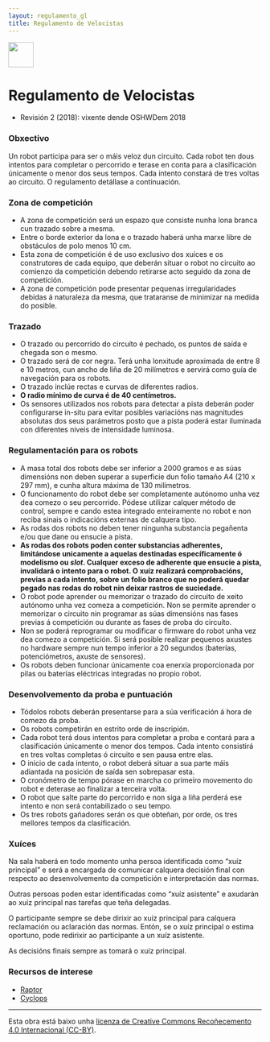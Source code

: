 ```yaml
---
layout: regulamento_gl
title: Regulamento de Velocistas
---
```

[<img src="https://upload.wikimedia.org/wikipedia/commons/3/32/Flag_of_Spain_%28Civil%29.svg" width="50">](velocistas_es)

# Regulamento de Velocistas

  - Revisión 2 (2018): vixente dende OSHWDem 2018

### Obxectivo

Un robot participa para ser o máis veloz dun circuito. Cada robot ten dous
intentos para completar o percorrido e terase en conta para a clasificación
únicamente o menor dos seus tempos. Cada intento constará de tres voltas ao
circuito. O regulamento detállase a continuación.

### Zona de competición

- A zona de competición será un espazo que consiste nunha lona branca cun
 trazado sobre a mesma. 
- Entre o borde exterior da lona e o trazado haberá unha marxe libre de
obstáculos de polo menos 10 cm.
- Esta zona de competición é de uso exclusivo dos xuíces e os construtores de
cada equipo, que deberán situar o robot no circuito ao comienzo da competición
debendo retirarse acto seguido da zona de competición.
- A zona de competición pode presentar pequenas irregularidades debidas á
naturaleza da mesma, que trataranse de minimizar na medida do posible. 

### Trazado

- O trazado ou percorrido do circuíto é pechado, os puntos de saída e chegada
son o mesmo.
- O trazado será de cor negra. Terá unha lonxitude aproximada de entre
8 e 10 metros, cun ancho de liña de 20 milímetros e servirá como guía de
navegación para os robots. 
- O trazado inclúe rectas e curvas de diferentes radios.
- **O radio mínimo de curva é de 40 centímetros.**
- Os sensores utilizados nos robots para detectar a pista deberán poder
configurarse in-situ para evitar posibles variacións nas magnitudes absolutas
dos seus parámetros posto que a pista poderá estar iluminada con diferentes
niveis de intensidade luminosa.

### Regulamentación para os robots

- A masa total dos robots debe ser inferior a 2000 gramos e as súas dimensións
non deben superar a superficie dun folio tamaño A4 (210 x 297 mm), e cunha
altura máxima de 130 milímetros.
- O funcionamento do robot debe ser completamente autónomo unha vez dea comezo o
seu percorrido. Pódese utilizar calquer método de control, sempre e cando
estea integrado enteiramente no robot e non reciba sinais o indicacións
externas de calquera tipo.
- As rodas dos robots no deben tener ningunha substancia pegañenta e/ou que dane
ou ensucie a pista. 
- **As rodas dos robots poden conter substancias adherentes, limitándose unicamente a aquelas destinadas específicamente ó modelismo ou *slot*. Cualquer exceso de adherente que ensucie a pista, invalidará o intento para o robot. O xuíz realizará comprobacións, previas a cada intento, sobre un folio branco que no poderá quedar pegado nas rodas do robot nin deixar rastros de suciedade.**
- O robot pode aprender ou memorizar o trazado do circuito de xeito autónomo
unha vez comeza a competición. Non se permite aprender o memorizar o circuito
nin programar as súas dimensións nas fases previas á competición ou durante as
fases de proba do circuíto.
- Non se poderá reprogramar ou modificar o firmware do robot unha vez dea comezo
a competición. Si será posible realizar pequenos axustes no hardware sempre
nun tempo inferior a 20 segundos (baterías, potenciómetros, axuste de
sensores).
- Os robots deben funcionar únicamente coa enerxía proporcionada por pilas ou
baterías eléctricas integradas no propio robot.

### Desenvolvemento da proba e puntuación

- Tódolos robots deberán presentarse para a súa verificación á hora de comezo
da proba.
- Os robots competirán en estrito orde de inscripión.
- Cada robot terá dous intentos para completar a proba e contará para a
clasificación únicamente o menor dos tempos. Cada intento consistirá en tres
voltas completas ó circuito e sen pausa entre elas.
- O inicio de cada intento, o robot deberá situar a sua parte máis adiantada na
posición de saída sen sobrepasar esta.
- O cronómetro de tempo pórase en marcha co primeiro movemento do robot e
deterase ao finalizar a terceira volta.
- O robot que salte parte do percorrido e non siga a liña perderá ese intento e
non será contabilizado o seu tempo.
- Os tres robots gañadores serán os que obteñan, por orde, os tres mellores
tempos da clasificación.

### Xuíces

Na sala haberá en todo momento unha persoa identificada como “xuíz principal” e será a
encargada de comunicar calquera decisión final con respecto ao desenvolvemento da
competición e interpretación das normas.

Outras persoas poden estar identificadas como “xuíz asistente” e axudarán ao xuíz principal
nas tarefas que teña delegadas.

O participante sempre se debe dirixir ao xuíz principal para calquera reclamación ou
aclaración das normas. Entón, se o xuíz principal o estima oportuno, pode redirixir ao
participante a un xuíz asistente.

As decisións finais sempre as tomará o xuíz principal.

### Recursos de interese 

  * [Raptor](https://bricolabs.cc/wiki/proyectos/raptor)
  * [Cyclops](https://github.com/Resaj/cyclops-project)


----

Esta obra está baixo unha [licenza de Creative Commons Recoñecemento 4.0 Internacional (CC-BY)](http://creativecommons.org/licenses/by/4.0/).
